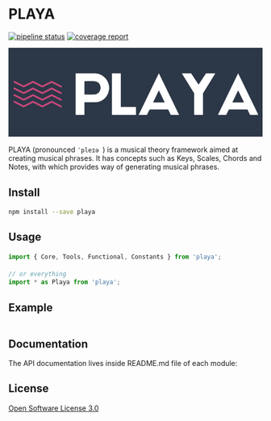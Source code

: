 # PLAYA

[![pipeline status](https://gitlab.com/ricardomatias/playa/badges/master/pipeline.svg)](https://gitlab.com/ricardomatias/playa/commits/master)
[![coverage report](https://gitlab.com/ricardomatias/playa/badges/master/coverage.svg)](https://gitlab.com/ricardomatias/playa/commits/master)

![alt](logo.png)

PLAYA (pronounced `ˈpleɪə `) is a musical theory framework aimed at creating musical phrases. It has concepts such as Keys, Scales, Chords and Notes, with which provides way of generating musical phrases.

## Install

```bash
npm install --save playa
```

## Usage

```js
import { Core, Tools, Functional, Constants } from 'playa';

// or everything
import * as Playa from 'playa';
```

## Example

```js

```

## Documentation

The API documentation lives inside README.md file of each module:

## License

[Open Software License 3.0](LICENSE)
